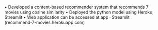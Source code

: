 •	Developed a content-based recommender system that recommends 7 movies using cosine similarity
•	Deployed the python model using Heroku, Streamlit
•	Web application can be accessed at app · Streamlit (recommend-7-movies.herokuapp.com)
